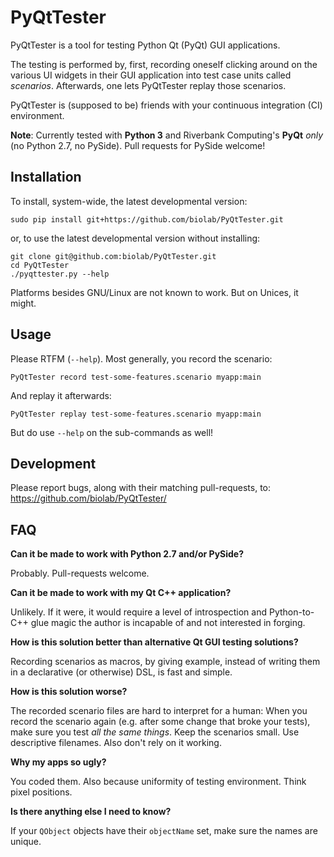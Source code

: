 PyQtTester
===============================================================

PyQtTester is a tool for testing Python Qt (PyQt) GUI applications.

The testing is performed by, first, recording oneself clicking around on
the various UI widgets in their GUI application into test case units called
_scenarios_. Afterwards, one lets PyQtTester replay those scenarios.

PyQtTester is (supposed to be) friends with your continuous integration (CI)
environment.

**Note**: Currently tested with **Python 3** and Riverbank Computing's
**PyQt** _only_ (no Python 2.7, no PySide). Pull requests for PySide welcome!


Installation
------------
To install, system-wide, the latest developmental version:

    sudo pip install git+https://github.com/biolab/PyQtTester.git

or, to use the latest developmental version without installing:

    git clone git@github.com:biolab/PyQtTester.git
    cd PyQtTester
    ./pyqttester.py --help

Platforms besides GNU/Linux are not known to work. But on Unices, it might.


Usage
-----
Please RTFM (`--help`). Most generally, you record the scenario:

    PyQtTester record test-some-features.scenario myapp:main

And replay it afterwards:

    PyQtTester replay test-some-features.scenario myapp:main

But do use `--help` on the sub-commands as well!

Development
-----------
Please report bugs, along with their matching pull-requests, to:
https://github.com/biolab/PyQtTester/


FAQ
---
**Can it be made to work with Python 2.7 and/or PySide?**

Probably. Pull-requests welcome.

**Can it be made to work with my Qt C++ application?**

Unlikely. If it were, it would require a level of introspection and
Python-to-C++ glue magic the author is incapable of and not interested
in forging.

**How is this solution better than alternative Qt GUI testing solutions?**

Recording scenarios as macros, by giving example, instead of writing them in
a declarative (or otherwise) DSL, is fast and simple.

**How is this solution worse?**

The recorded scenario files are hard to interpret for a human:
When you record the scenario again (e.g. after some change that broke your
tests), make sure you test _all the same things_. Keep the scenarios small.
Use descriptive filenames. Also don't rely on it working.

**Why my apps so ugly?**

You coded them. Also because uniformity of testing environment. Think pixel
positions.

**Is there anything else I need to know?**

If your `QObject` objects have their `objectName` set, make sure the
names are unique.
